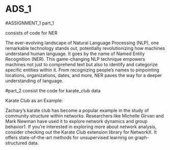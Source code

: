 # ADS_1
#ASSIGNMENT_1
part_1

consists of code for NER

The ever-evolving landscape of Natural Language Processing (NLP), one remarkable technology stands out, potentially revolutionizing how machines understand human language. It goes by the name of Named Entity Recognition (NER). This game-changing NLP technique empowers machines not just to comprehend text but also to identify and categorize specific entities within it. From recognizing people’s names to pinpointing locations, organizations, dates, and more, NER paves the way for a deeper understanding of language.


#part_2 consist the code for karate_club data

Karate Club as an Example:

Zachary’s karate club has become a popular example in the study of community structure within networks. Researchers like Michelle Girvan and Mark Newman have used it to explore network dynamics and group behavior1.
If you’re interested in exploring more about network analysis, consider checking out the Karate Club extension library for NetworkX. It offers state-of-the-art methods for unsupervised learning on graph-structured data. 
